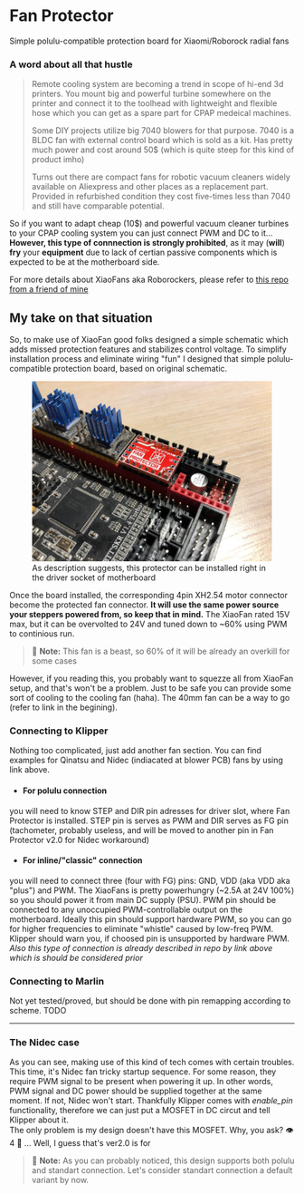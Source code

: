 # Fan Protector
Simple polulu-compatible protection board for Xiaomi/Roborock radial fans

### A word about all that hustle
>Remote cooling system are becoming a trend in scope of hi-end 3d printers. You mount big and powerful turbine somewhere on the printer and connect it to the toolhead with lightweight and flexible hose which you can get as a spare part for CPAP medeical machines.
>
>Some DIY projects utilize big 7040 blowers for that purpose. 7040 is a BLDC fan with external control board which is sold as a kit. Has pretty much power and cost around 50$ (which is quite steep for this kind of product imho)
>
>Turns out there are compact fans for robotic vacuum cleaners widely available on Aliexpress and other places as a replacement part. Provided in refurbished condition they cost five-times less than 7040 and still have comparable potential.

So if you want to adapt cheap (10$) and powerful vacuum cleaner turbines to your CPAP cooling system you can just connect PWM and DC to it... <br> **However, this type of connnection is strongly prohibited**, as it may (**will**) **fry** your **equipment** due to lack of certian passive components which is expected to be at the motherboard side.

For more details about XiaoFans aka Roborockers, please refer to <a href="https://github.com/condottab/Roborock-CPAP" target="_blank">this repo from a friend of mine</a>

My take on that situation
---
So, to make use of XiaoFan good folks designed a simple schematic which adds missed protection features and stabilizes control voltage. To simplify installation process and eliminate wiring "fun" I designed that simple polulu-compatible protection board, based on original schematic.

<figure>
    <img src="/readme_pics/polulu_installed.jpg"
         alt="protector installed in polulu socket">
    <figcaption>As description suggests, this protector can be installed right in the driver socket of motherboard</figcaption>
</figure>

Once the board installed, the corresponding 4pin XH2.54 motor connector become the protected fan connector. **It will use the same power source your steppers powered from, so keep that in mind.** The XiaoFan rated 15V max, but it can be overvolted to 24V and tuned down to ~60% using PWM to continious run. 

> :pushpin: **Note:** This fan is a beast, so 60% of it will be already an overkill for some cases

However, if you reading this, you probably want to squezze all from XiaoFan setup, and that's won't be a problem. Just to be safe you can provide some sort of cooling to the cooling fan (haha). The 40mm fan can be a way to go (refer to link in the begining).

### Connecting to Klipper
Nothing too complicated, just add another fan section. You can find examples for Qinatsu and Nidec (indiacated at blower PCB) fans by using link above. 

* #### For polulu connection
you will need to know STEP and DIR pin adresses for driver slot, where Fan Protector is installed. STEP pin is serves as PWM and DIR serves as FG pin (tachometer, probably useless, and will be moved to another pin in Fan Protector v2.0 for Nidec workaround)

* #### For inline/"classic" connection
you will need to connect three (four with FG) pins: GND, VDD (aka VDD aka "plus") and PWM. The XiaoFans is pretty powerhungry (~2.5A at 24V 100%) so you should power it from main DC supply (PSU). PWM pin should be connected to any unoccupied PWM-controllable output on the motherboard. Ideally this pin should support hardware PWM, so you can go for higher frequencies to eliminate "whistle" caused by low-freq PWM. Klipper should warn you, if choosed pin is unsupported by hardware PWM. <br> *Also this type of connection is already described in repo by link above which is should be considered prior*

### Connecting to Marlin

Not yet tested/proved, but should be done with pin remapping according to scheme. TODO

---

### The Nidec case
As you can see, making use of this kind of tech comes with certain troubles. This time, it's Nidec fan tricky startup sequence. For some reason, they require PWM signal to be present when powering it up. In other words, PWM signal and DC power should be supplied together at the same moment. If not, Nidec won't start. Thankfully Klipper comes with *enable_pin* functionality, therefore we can just put a MOSFET in DC circut and tell Klipper about it.<br>
The only problem is my design doesn't have this MOSFET. Why, you ask? :eye: 4 :goat: ... Well, I guess that's ver2.0 is for
> :pushpin: **Note:** As you can probably noticed, this design supports both polulu and standart connection. Let's consider standart connection a default variant by now. 

